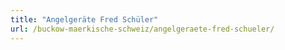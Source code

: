 ```yaml
---
title: "Angelgeräte Fred Schüler"
url: /buckow-maerkische-schweiz/angelgeraete-fred-schueler/
---
```

